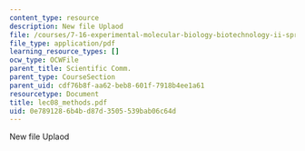 ```yaml
---
content_type: resource
description: New file Uplaod
file: /courses/7-16-experimental-molecular-biology-biotechnology-ii-spring-2005/0e7891286b4bd87d3505539bab06c64d_lec08_methods.pdf
file_type: application/pdf
learning_resource_types: []
ocw_type: OCWFile
parent_title: Scientific Comm.
parent_type: CourseSection
parent_uid: cdf76b8f-aa62-beb8-601f-7918b4ee1a61
resourcetype: Document
title: lec08_methods.pdf
uid: 0e789128-6b4b-d87d-3505-539bab06c64d
---
```

New file Uplaod

